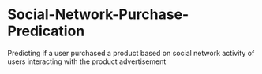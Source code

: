 # Social-Network-Purchase-Predication
Predicting if a user purchased a product based on social network activity of users interacting with the product advertisement  
